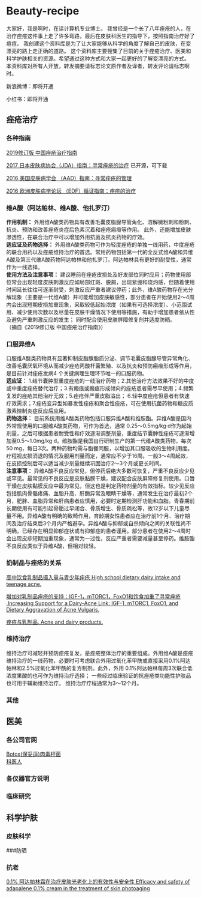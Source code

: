 # Beauty-recipe
大家好，我是啊时，在读计算机专业博士。
我曾经是一个长了八年痤疮的人，在治疗痤疮这件事上走了许多弯路，最后在皮肤科医生的指导下，按照指南治疗好了痘痘。
我创建这个资料库是为了让大家能够从科学的角度了解自己的皮肤，在变漂亮的路上走正确的道路。
这个资料库主要搜集了目前的关于痤疮治疗、医美和科学护肤相关的资源。希望通过这种方式和大家一起更好的了解变漂亮的方式。  
本资料库对所有人开放，转发摘要请标志论文原作者及译者，转发评论请标志啊时。

新浪微博：即将开通

小红书：即将开通
## 痤疮治疗
### 各种指南
[2019修订版 中国痤疮治疗指南 ](https://github.com/Beauuuuty-pro/2019ChineseGuidelinesOfAcne)

[2017 日本皮肤病协会（JDA）指南：寻常痤疮的治疗](https://www.researchgate.net/publication/325274910_Japanese_Dermatological_Association_Guidelines_Guidelines_for_the_treatment_of_acne_vulgaris_2017) 已开源，可下载

[2016 美国皮肤病学会 （AAD）指南：寻常痤疮的管理](https://www.sciencedirect.com/science/article/abs/pii/S0190962206023462)

[2016 欧洲皮肤病学论坛 （EDF）循证指南：痤疮的治疗](https://www.researchgate.net/publication/306085267_European_evidence-based_S3_guideline_for_the_treatment_of_acne_-_update_2016_-_short_version)

### 维A酸（阿达帕林、维A酸、他扎罗汀）  
**作用机制：** 外用维A酸类药物具有改善毛囊皮脂腺导管角化、溶解微粉刺和粉刺、抗炎、预防和改善痤疮炎症后色素沉着和痤疮瘢痕等作用。 此外，还能增加皮肤渗透性，在联合治疗中可以增加外用抗菌及抗炎药物的疗效。  
**适应证及药物选择：** 外用维A酸类药物可作为轻度痤疮的单独一线用药，中度痤疮的联合用药以及痤疮维持治疗的首选。常用药物包括第一代的全反式维A酸和异维A酸及第三代维A酸药物阿达帕林和他扎罗汀。阿达帕林具有更好的耐受性，通常作为一线选择。  
**使用方法及注意事项：** 建议睡前在痤疮皮损处及好发部位同时应用；药物使用部位常会出现轻度皮肤刺激反应如局部红斑、脱屑，出现紧绷和烧灼感，但随着使用时间延长往往可逐渐耐受，刺激反应严重者建议停药；此外，维A酸药物存在光分解现象（主要是一代维A酸）并可能增加皮肤敏感性，部分患者在开始使用2～4周内会出现短期皮损加重现象，采取较低起始浓度（如果有可选择浓度）、小范围试用、减少使用次数以及尽量在皮肤干燥情况下使用等措施，有助于增加患者依从性及避免严重刺激反应的发生； 同时配合使用皮肤屏障修复剂并适度防晒。  
（摘自《2019修订版 中国痤疮治疗指南》）

### 口服异维A
口服维A酸类药物具有显著抑制皮脂腺脂质分泌、调节毛囊皮脂腺导管异常角化、改善毛囊厌氧环境从而减少痤疮丙酸杆菌繁殖、以及抗炎和预防瘢痕形成等作用，是目前针对痤疮发病4 个关键病理生理环节唯一的口服药物。  
**适应证：** 1.结节囊肿型重度痤疮的一线治疗药物；2.其他治疗方法效果不好的中度或中重度痤疮替代治疗；3.有瘢痕或瘢痕形成倾向的痤疮患者需尽早使用；4.频繁复发的痤疮其他治疗无效；5.痤疮伴严重皮脂溢出； 6.轻中度痤疮但患者有快速疗效需求；7.痤疮变异型如暴发性痤疮和聚合性痤疮，可在使用抗菌药物和糖皮质激素控制炎症反应后应用。  
**药物选择：** 目前系统用维A酸类药物包括口服异维A酸和维胺酯。异维A酸是国内外常规使用的口服维A酸类药物，可作为首选，通常 0.25～0.5mg/kg·d作为起始剂量，之后可根据患者耐受性和疗效逐渐调整剂量，重度结节囊肿性痤疮可逐渐增加至0.5～1.0mg/kg·d。维胺酯是我国自行研制生产的第一代维A酸类药物，每次50 mg，每日3次。两种药物均需与脂餐同服，以增加其口服吸收的生物利用度。疗程视皮损消退的情况及服用剂量而定，通常应不少于16周。一般3～4周起效，在皮损控制后可以适当减少剂量继续巩固治疗2～3个月或更长时间。  
**注意事项：** 异维A酸不良反应常见，但停药后绝大多数可恢复，严重不良反应少见或罕见。最常见的不良反应是皮肤黏膜干燥，建议配合皮肤屏障修复剂使用。口唇干燥在皮肤黏膜反应中最为常见，但这也是判定药物剂量的有效指标。较少见反应包括肌肉骨骼疼痛、血脂升高、肝酶异常及眼睛干燥等，通常发生在治疗最初2个月，肥胖、血脂异常和肝病患者应慎用，必要时定期检测肝功能和血脂。青春期前长期使用有可能引起骨骺过早闭合、骨质增生、骨质疏松等，故12岁以下儿童尽量不用。异维A酸有明确的致畸作用，育龄期女性患者应在治疗前1个月、治疗期间及治疗结束后3个月内严格避孕。异维A酸与抑郁或自杀倾向之间的关联性尚不明确，已经存在明显抑郁症状或有抑郁症的患者谨用。部分患者在使用2～4周时会出现皮疹短期加重现象，通常为一过性，反应严重者需要减量甚至停药。维胺酯不良反应类似于异维A酸，但相对较轻。  

### 奶制品与痤疮的关系

[高中饮食乳制品摄入量与青少年痤疮 High school dietary dairy intake and teenage acne.](https://www.sciencedirect.com/science/article/abs/pii/S0190962204021589)

[增加对乳制品痤疮的支持：IGF-1，mTORC1，FoxO1和饮食加重了寻常痤疮 .Increasing Support for a Dairy-Acne Link: IGF-1, mTORC1, FoxO1, and Dietary Aggravation of Acne Vulgaris.](https://www.onacademic.com/detail/journal_1000040887853710_20e9.html)

[痤疮与乳制品. Acne and dairy products.](https://www.researchgate.net/publication/221856454_Acne_and_dairy_products)

### 维持治疗

维持治疗可减轻并预防痤疮复发，是痤疮整体治疗的重要组成。外用维A酸是痤疮维持治疗的一线药物，必要时可考虑联合外用过氧化苯甲酰或直接采用0.1%阿达帕林和2.5%过氧化苯甲酰的复方制剂。此外，外用 0.1%阿达帕林每周3次联合低浓度果酸的也可作为维持治疗选择； 一些经过临床验证的抗痤疮类功能性护肤品也可用于辅助维持治疗。 维持治疗疗程通常为3～12个月。  

### 其他
## 医美
### 各公司官网
[Botox(保妥适)肉毒杆菌](https://www.botox.com/)  
[科医人](https://lumenis.com/)
### 各仪器官方说明
### 临床研究
## 科学护肤
### 皮肤科学
###防晒
### 抗老
[0.1% 阿达帕林霜在治疗皮肤光老化上的有效性与安全性 Efficacy and safety of adapalene 0.1% cream in the treatment of skin photoaging](https://www.researchgate.net/publication/279999214_Efficacy_and_safety_of_adapalene_01_cream_in_the_treatment_of_skin_photoaging)

